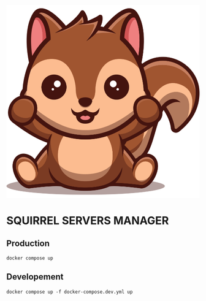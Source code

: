 ![Squirrel](./client/public/logo.svg)
# SQUIRREL SERVERS MANAGER

## Production
```console
docker compose up
```

## Developement
```console
docker compose up -f docker-compose.dev.yml up 
```
